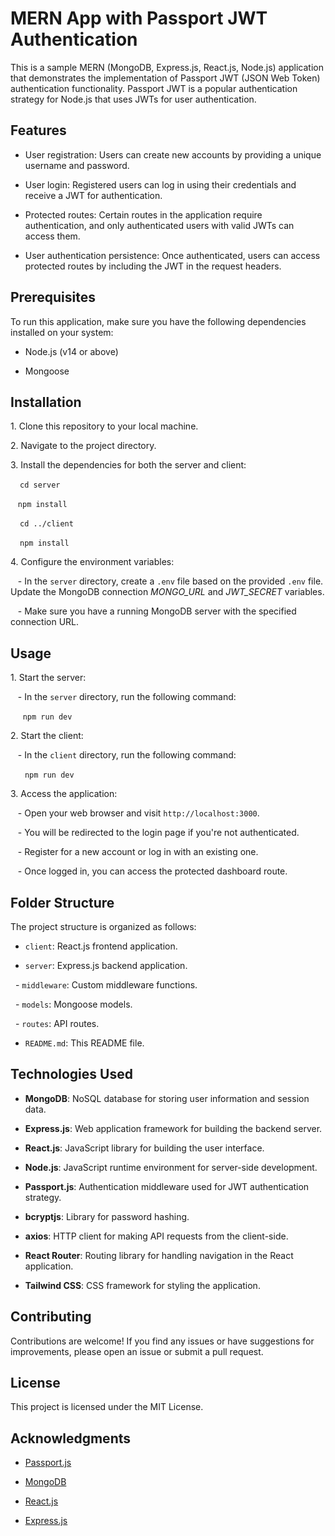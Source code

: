 # MERN App with Passport JWT Authentication

This is a sample MERN (MongoDB, Express.js, React.js, Node.js) application that demonstrates the implementation of Passport JWT (JSON Web Token) authentication functionality. Passport JWT is a popular authentication strategy for Node.js that uses JWTs for user authentication.


## Features

- User registration: Users can create new accounts by providing a unique username and password.

- User login: Registered users can log in using their credentials and receive a JWT for authentication.

- Protected routes: Certain routes in the application require authentication, and only authenticated users with valid JWTs can access them.

- User authentication persistence: Once authenticated, users can access protected routes by including the JWT in the request headers.

## Prerequisites

To run this application, make sure you have the following dependencies installed on your system:

- Node.js (v14 or above)

- Mongoose

## Installation

1\. Clone this repository to your local machine.

2\. Navigate to the project directory.

3\. Install the dependencies for both the server and client:


  ` cd server`

   `npm install`

  ` cd ../client`

  ` npm install`


4\. Configure the environment variables:

   - In the `server` directory, create a `.env` file based on the provided `.env` file. Update the MongoDB connection *MONGO_URL* and *JWT_SECRET* variables.

   - Make sure you have a running MongoDB server with the specified connection URL.

## Usage

1\. Start the server:

   - In the `server` directory, run the following command:


     `npm run dev`


2\. Start the client:

   - In the `client` directory, run the following command:


    ` npm run dev`


3\. Access the application:

   - Open your web browser and visit `http://localhost:3000`.

   - You will be redirected to the login page if you're not authenticated.

   - Register for a new account or log in with an existing one.

   - Once logged in, you can access the protected dashboard route.

## Folder Structure

The project structure is organized as follows:

- `client`: React.js frontend application.

- `server`: Express.js backend application.

  - `middleware`: Custom middleware functions.

  - `models`: Mongoose models.

  - `routes`: API routes.
- `README.md`: This README file.


## Technologies Used

- **MongoDB**: NoSQL database for storing user information and session data.

- **Express.js**: Web application framework for building the backend server.

- **React.js**: JavaScript library for building the user interface.

- **Node.js**: JavaScript runtime environment for server-side development.

- **Passport.js**: Authentication middleware used for JWT authentication strategy.

- **bcryptjs**: Library for password hashing.

- **axios**: HTTP client for making API requests from the client-side.

- **React Router**: Routing library for handling navigation in the React application.

- **Tailwind CSS**: CSS framework for styling the application.

## Contributing

Contributions are welcome! If you find any issues or have suggestions for improvements, please open an issue or submit a pull request.

## License

This project is licensed under the MIT License.

## Acknowledgments

- [Passport.js](http://www.passportjs.org/)

- [MongoDB](https://www.mongodb.com/)

- [React.js](https://reactjs.org/)

- [Express.js](https://expressjs.com/)